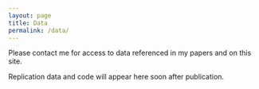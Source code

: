 ```yaml
---
layout: page
title: Data
permalink: /data/
---
```


Please contact me for access to data referenced in my papers and on this site.

Replication data and code will appear here soon after publication.

